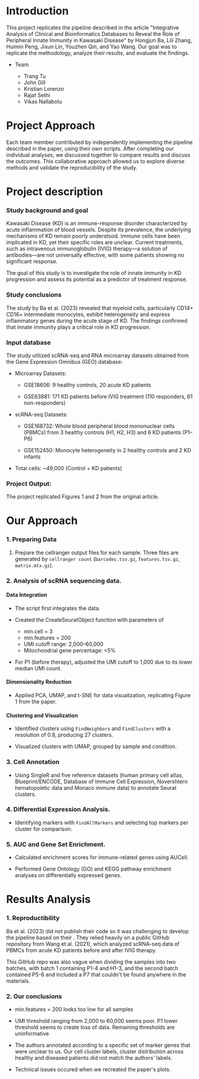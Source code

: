 # Introduction

This project replicates the pipeline described in the article "Integrative Analysis of Clinical and Bioinformatics Databases to Reveal the Role of Peripheral Innate Immunity in Kawasaki Disease" by Hongjun Ba, Lili Zhang, Huimin Peng, Jixun Lin, Youzhen Qin, and Yao Wang. Our goal was to replicate the methodology, analyze their results, and evaluate the findings.

* Team 

    * Trang Tu
    * John Gill
    * Kristian Lorenzo
    * Rajat Sethi
    * Vikas Nallabolu

# Project Approach

Each team member contributed by independently implementing the pipeline described in the paper, using their own scripts. After completing our individual analyses, we discussed together to compare results and discuss the outcomes. This collaborative approach allowed us to explore diverse methods and validate the reproducibility of the study.

# Project description

### Study background and goal

Kawasaki Disease (KD) is an immune-response disorder characterized by acute inflammation of blood vessels. Despite its prevalence, the underlying mechanisms of KD remain poorly understood. Immune cells have been implicated in KD, yet their specific roles are unclear. Current treatments, such as intravenous immunoglobulin (IVIG) therapy—a solution of antibodies—are not universally effective, with some patients showing no significant response.

The goal of this study is to investigate the role of innate immunity in KD progression and assess its potential as a predictor of treatment response.

### Study conclusions

The study by Ba et al. (2023) revealed that myeloid cells, particularly CD14+ CD16+ intermediate monocytes, exhibit heterogeneity and express inflammatory genes during the acute stage of KD. The findings confirmed that innate immunity plays a critical role in KD progression.

### Input database

The study utilized scRNA-seq and RNA microarray datasets obtained from the Gene Expression Omnibus (GEO) database:

* Microarray Datasets:

    * GSE18606: 9 healthy controls, 20 acute KD patients

    * GSE63881: 171 KD patients before IVIG treatment (110 responders, 61 non-responders)

* scRNA-seq Datasets:

    * GSE168732: Whole blood peripheral blood mononuclear cells (PBMCs) from 3 healthy controls (H1, H2, H3) and 6 KD patients (P1–P6)

    * GSE152450: Monocyte heterogeneity in 2 healthy controls and 2 KD infants

* Total cells: ~49,000 (Control + KD patients)

### Project Output: 

The project replicated Figures 1 and 2 from the original article.

# Our Approach

### 1. Preparing Data

1. Prepare the cellranger output files for each sample. Three files are generated by `cellranger count` (`barcodes.tsv.gz`, `features.tsv.gz`, `matrix.mtx.gz`). 

### 2. Analysis of scRNA sequencing data. 

#### Data Integration

* The script first integrates the data. 
    
* Created the CreateSeuratObject function with parameters of 

    * min.cell = 3
    * min.features = 200 
    * UMI cutoff range: 2,000–60,000
    * Mitochondrial gene percentage: <5%

 * For P1 (before therapy), adjusted the UMI cutoff to 1,000 due to its lower median UMI count. 

 #### Dimensionality Reduction

 * Applied PCA, UMAP, and t-SNE for data visualization, replicating Figure 1 from the paper.

#### Clustering and Visualization

* Identified clusters using `FindNeighbors` and `FindClusters` with a resolution of 0.8, producing 27 clusters.

* Visualized clusters with UMAP, grouped by sample and condition.

### 3. Cell Annotation

* Using SingleR and five reference datasets (human primary cell atlas, Blueprint/ENCODE, Database of Immune Cell Expression, Novershtern hematopoietic data and Monaco immune data) to annotate Seurat clusters. 

### 4. Differential Expression Analysis. 

 * Identifying markers with `FindAllMarkers` and selecting top markers per cluster for comparison. 

### 5. AUC and Gene Set Enrichment. 

* Calculated enrichment scores for immune-related genes using AUCell.

* Performed Gene Ontology (GO) and KEGG pathway enrichment analyses on differentially expressed genes.

# Results Analysis

### 1. Reproductibility 

Ba et al. (2023) did not publish their code so it was challenging to develop the pipeline based on their . They relied heavily on a public GitHub repository from Wang et al. (2021), which analyzed scRNA-seq data of PBMCs from acute KD patients before and after IVIG therapy. 

This GitHub repo was also vague when dividing the samples into two batches, with batch 1 containing P1-4 and H1-3, and the second batch contained P5-6 and included a P7 that couldn't be found anywhere in the materials. 

### 2. Our conclusions

* min.features = 200 looks too low for all samples

* UMI threshold ranging from 2,000 to 60,000 seems poor. P1 lower threshold seems to create loss of data. Remaining thresholds are uninformative

* The authors annotated according to a specific set of marker genes that were unclear to us. Our cell cluster labels, cluster distribution across healthy and diseased patients did not match the authors' labels. 

* Technical issues occured when we recreated the paper's plots.









    

